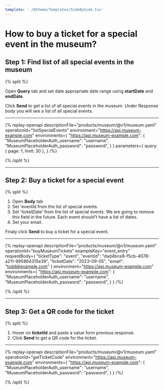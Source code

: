 ```yaml
---
template: './@theme/Templates/SideBySide.tsx'
---
```


# How to buy a ticket for a special event in the museum?

## Step 1: Find list of all special events in the museum

{% split %}

Open **Query** tab and set date appropriate date range using **startDate** and **endDate**.

Click **Send** to get a list of all special events in the museum. Under Response body
you will see a list of all special events.

---

{% replay-openapi
  descriptionFile="products/museum/@v1/museum.yaml"
  operationId="listSpecialEvents"
  environment="https://api.museum-example.com"
  environments={
    "https://api.museum-example.com": {
      "MuseumPlaceholderAuth_username": "username",
      "MuseumPlaceholderAuth_password": "password",
    }
  }
  parameters={
    query: {
      page: 1,
      limit: 30
    },
  }
/%}

{% /split %}

---

## Step 2: Buy a ticket for a special event

{% split %}

1. Open **Body** tab
2. Set 'eventId from the list of special events.
3. Set 'ticketDate' from the list of special events. We are going to remove this field in the future. Each event should't have a list of dates.
4. Set your email.

Finaly click **Send** to buy a ticket for a special event.

---

{% replay-openapi
  descriptionFile="products/museum/@v1/museum.yaml"
  operationId="buyMuseumTickets"
  exampleKey="event_entry"
  requestBody={
    "ticketType": "event",
    "eventId": "dad4bce8-f5cb-4078-a211-995864315e39",
    "ticketDate": "2023-09-05",
    "email": "todd@example.com"
  }
  environment="https://api.museum-example.com"
  environments={
    "https://api.museum-example.com": {
      "MuseumPlaceholderAuth_username": "username",
      "MuseumPlaceholderAuth_password": "password",
    }
  }
/%}

{% /split %}

---

## Step 3: Get a QR code for the ticket

{% split %}

1. Hover on **ticketId** and paste a value form previous response.
2. Click **Send** to get a QR code for the ticket.

---

{% replay-openapi
  descriptionFile="products/museum/@v1/museum.yaml"
  operationId="getTicketCode"
  environment="https://api.museum-example.com"
  environments={
    "https://api.museum-example.com": {
      "MuseumPlaceholderAuth_username": "username",
      "MuseumPlaceholderAuth_password": "password",
    }
  }
/%}

{% /split %}
